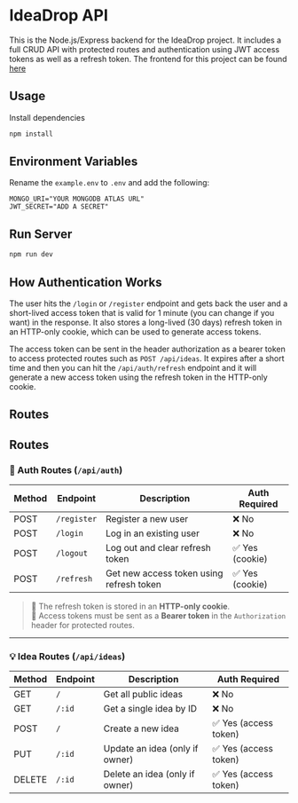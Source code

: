 # IdeaDrop API

This is the Node.js/Express backend for the IdeaDrop project. It includes a full CRUD API with protected routes and authentication using JWT access tokens as well as a refresh token. The frontend for this project can be found [here](https://github.com/bradtraversy/idea-drop-ui)

## Usage

Install dependencies

```bash
npm install
```

## Environment Variables

Rename the `example.env` to `.env` and add the following:

```
MONGO_URI="YOUR MONGODB ATLAS URL"
JWT_SECRET="ADD A SECRET"
```

## Run Server

```bash
npm run dev
```

## How Authentication Works

The user hits the `/login` or `/register` endpoint and gets back the user and a short-lived access token that is valid for 1 minute (you can change if you want) in the response. It also stores a long-lived (30 days) refresh token in an HTTP-only cookie, which can be used to generate access tokens.

The access token can be sent in the header authorization as a bearer token to access protected routes such as `POST /api/ideas`. It expires after a short time and then you can hit the `/api/auth/refresh` endpoint and it will generate a new access token using the refresh token in the HTTP-only cookie.

## Routes

## Routes

### 🔐 Auth Routes (`/api/auth`)

| Method | Endpoint    | Description                              | Auth Required   |
| ------ | ----------- | ---------------------------------------- | --------------- |
| POST   | `/register` | Register a new user                      | ❌ No           |
| POST   | `/login`    | Log in an existing user                  | ❌ No           |
| POST   | `/logout`   | Log out and clear refresh token          | ✅ Yes (cookie) |
| POST   | `/refresh`  | Get new access token using refresh token | ✅ Yes (cookie) |

> 📝 The refresh token is stored in an **HTTP-only cookie**.  
> 🔐 Access tokens must be sent as a **Bearer token** in the `Authorization` header for protected routes.

---

### 💡 Idea Routes (`/api/ideas`)

| Method | Endpoint | Description                    | Auth Required         |
| ------ | -------- | ------------------------------ | --------------------- |
| GET    | `/`      | Get all public ideas           | ❌ No                 |
| GET    | `/:id`   | Get a single idea by ID        | ❌ No                 |
| POST   | `/`      | Create a new idea              | ✅ Yes (access token) |
| PUT    | `/:id`   | Update an idea (only if owner) | ✅ Yes (access token) |
| DELETE | `/:id`   | Delete an idea (only if owner) | ✅ Yes (access token) |
